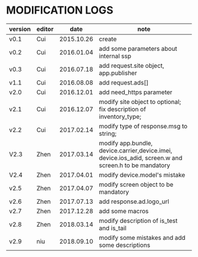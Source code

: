# MODIFICATION LOGS

| version | editor | date       | note                                                                                                  |
| ------- | ------ | ---------- | ----------------------------------------------------------------------------------------------------- |
| v0.1    | Cui    | 2015.10.26 | create                                                                                                |
| v0.2    | Cui    | 2016.01.04 | add some parameters about internal ssp                                                                |
| v0.3    | Cui    | 2016.07.18 | add request.site object, app.publisher                                                                |
| v1.1    | Cui    | 2016.08.08 | add request.ads[]                                                                                     |
| v2.0    | Cui    | 2016.12.01 | add need_https parameter                                                                              |
| v2.1    | Cui    | 2016.12.07 | modify site object to optional; fix description of inventory_type;                                    |
| v2.2    | Cui    | 2017.02.14 | modify type of response.msg to string;                                                                |
| V2.3    | Zhen   | 2017.03.14 | modify app.bundle, device.carrier,device.imei, device.ios_adid, screen.w and screen.h to be mandatory |
| V2.4    | Zhen   | 2017.04.01 | modify device.model's mistake                                                                         |
| v2.5    | Zhen   | 2017.04.07 | modify screen object to be mandatory                                                                  |
| v2.6    | Zhen   | 2017.07.13 | add response.ad.logo_url                                                                              |
| v2.7    | Zhen   | 2017.12.28 | add some macros                                                                                       |
| v2.8    | Zhen   | 2018.03.14 | modify description of is_test and is_tail                                                             |
| v2.9    | niu    | 2018.09.10 | modify some mistakes and add some descriptions                                                        |